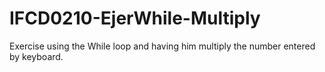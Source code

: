 # IFCD0210-EjerWhile-Multiply
Exercise using the While loop and having him multiply the number entered by keyboard.
